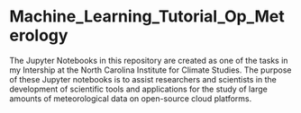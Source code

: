 # Machine_Learning_Tutorial_Op_Meterology

The Jupyter Notebooks in this repository are created as one of the tasks in my Intership at the North Carolina Institute for Climate Studies. The purpose of these Jupyter notebooks is to assist researchers and scientists in the development of scientific tools and applications  for the study of large amounts of meteorological data on open-source cloud platforms.
